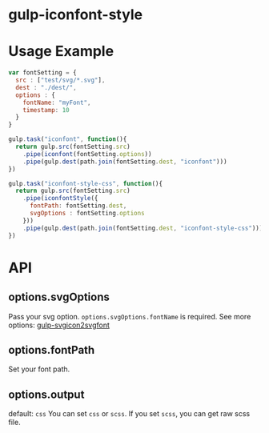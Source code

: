 # gulp-iconfont-style

# Usage Example
```js
var fontSetting = {
  src : ["test/svg/*.svg"],
  dest : "./dest/",
  options : {
    fontName: "myFont",
    timestamp: 10
  }
}

gulp.task("iconfont", function(){
  return gulp.src(fontSetting.src)
    .pipe(iconfont(fontSetting.options))
    .pipe(gulp.dest(path.join(fontSetting.dest, "iconfont")))
})

gulp.task("iconfont-style-css", function(){
  return gulp.src(fontSetting.src)
    .pipe(iconfontStyle({
      fontPath: fontSetting.dest,
      svgOptions : fontSetting.options
    }))
    .pipe(gulp.dest(path.join(fontSetting.dest, "iconfont-style-css")))
})
```
# API
## options.svgOptions
Pass your svg option.
`options.svgOptions.fontName` is required.
See more options: [gulp-svgicon2svgfont](https://github.com/nfroidure/gulp-svgicons2svgfont)

## options.fontPath
Set your font path.

## options.output
default: `css` 
You can set `css` or `scss`.
If you set `scss`, you can get raw scss file.

